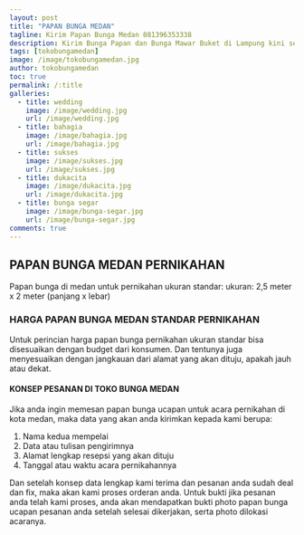 ```yaml
---
layout: post
title: "PAPAN BUNGA MEDAN"
tagline: Kirim Papan Bunga Medan 081396353338
description: Kirim Bunga Papan dan Bunga Mawar Buket di Lampung kini semakin mudah dan simpel karena hadirnya salah satu florist di medan terbaik.
tags: [tokobungamedan]
image: /image/tokobungamedan.jpg
author: tokobungamedan
toc: true
permalink: /:title
galleries:
  - title: wedding
    image: /image/wedding.jpg
    url: /image/wedding.jpg
  - title: bahagia
    image: /image/bahagia.jpg
    url: /image/bahagia.jpg
  - title: sukses
    image: /image/sukses.jpg
    url: /image/sukses.jpg
  - title: dukacita
    image: /image/dukacita.jpg
    url: /image/dukacita.jpg
  - title: bunga segar
    image: /image/bunga-segar.jpg
    url: /image/bunga-segar.jpg
comments: true
---
```


## PAPAN BUNGA MEDAN PERNIKAHAN
Papan bunga di medan untuk pernikahan ukuran standar:
ukuran: 2,5 meter x 2 meter (panjang x lebar)

### HARGA PAPAN BUNGA MEDAN STANDAR PERNIKAHAN
Untuk perincian harga papan bunga pernikahan ukuran standar bisa disesuaikan dengan budget dari konsumen.
Dan tentunya juga menyesuaikan dengan jangkauan dari alamat yang akan dituju, apakah jauh atau dekat.

#### KONSEP PESANAN DI TOKO BUNGA MEDAN
Jika anda ingin memesan papan bunga ucapan untuk acara pernikahan di kota medan, maka data yang akan anda kirimkan kepada kami berupa:
1. Nama kedua mempelai
2. Data atau tulisan pengirimnya
3. Alamat lengkap resepsi yang akan dituju
4. Tanggal atau waktu acara pernikahannya

Dan setelah konsep data lengkap kami terima dan pesanan anda sudah deal dan fix, maka akan kami proses orderan anda.
Untuk bukti jika pesanan anda telah kami proses, anda akan mendapatkan bukti photo papan bunga ucapan pesanan anda setelah selesai dikerjakan, serta photo dilokasi acaranya.
